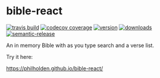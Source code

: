 # bible-react

[![travis build](https://img.shields.io/travis/philholden/bible-react.svg?style=flat-square)](https://travis-ci.org/philholden/bible-react)
[![codecov coverage](https://img.shields.io/codecov/c/github/philholden/bible-react.svg?style=flat-square)](https://codecov.io/github/philholden/bible-react)
[![version](https://img.shields.io/npm/v/@philholden/bible-react.svg?style=flat-square)](http://npm.im/@philholden/bible-react)
[![downloads](https://img.shields.io/npm/dm/@philholden/bible-react.svg?style=flat-square)](http://npm-stat.com/charts.html?package=@philholden/bible-react&from=2015-08-01)
[![semantic-release](https://img.shields.io/badge/%20%20%F0%9F%93%A6%F0%9F%9A%80-semantic--release-e10079.svg?style=flat-square)](https://github.com/semantic-release/semantic-release)

An in memory Bible with as you type search and a verse list.

Try it here:

https://philholden.github.io/bible-react/
